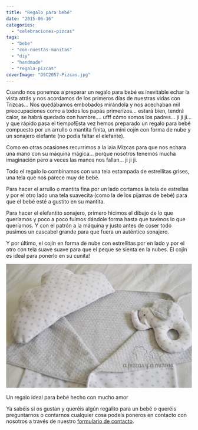 ```yaml
---
title: "Regalo para bebé"
date: "2015-06-16"
categories:
  - "celebraciones-pizcas"
tags:
  - "bebe"
  - "con-nuestas-manitas"
  - "diy"
  - "handmade"
  - "regala-pizcas"
coverImage: "DSC2057-Pizcas.jpg"
---
```


Cuando nos ponemos a preparar un regalo para bebé es inevitable echar la vista atrás y nos acordamos de los primeros días de nuestras vidas con Trizcas... Nos quedábamos embobados mirándola y nos acechaban mil preocupaciones como a todos los papás primerizos... estará bien, tendrá calor, se habrá quedado con hambre.... ufff cómo somos los padres... ji ji ji... y que rápido pasa el tiempo!Esta vez hemos preparado un regalo para bebé compuesto por un arrullo o mantita finita, un mini cojín con forma de nube y un sonajero elefante (no podía faltar el elefante).

Como en otras ocasiones recurrimos a la iaia Mizcas para que nos echara una mano con su máquina mágica... porque nosotros tenemos mucha imaginación pero a veces las manos nos fallan... ji ji ji.

Todo el regalo lo combinamos con una tela estampada de estrellitas grises, una tela que nos parece muy de bebé.

Para hacer el arrullo o mantita fina por un lado cortamos la tela de estrellas y por el otro lado una tela suavecita (como la de los pijamas de bebé) para que el bebé esté a gustito en su mantita.

Para hacer el elefantito sonajero, primero hicimos el dibujo de lo que queríamos y poco a poco fuímos dándole forma hasta que tuvimos lo que queríamos. Y con el patrón a la máquina y justo antes de coser todo pusimos un cascabel grande para que fuera un auténtico sonajero.

Y por último, el cojín en forma de nube con estrellitas por en lado y por el otro con tela suave suave para que el peque se sienta en la nubes. El cojín es ideal para ponerlo en su cunita!

![](images/DSC2057-Pizcas.jpg)

Un regalo ideal para bebé hecho con mucho amor

Ya sabéis si os gustan y queréis algún regalito para un bebé o queréis preguntarnos o contarnos cualquier cosa podeís poneros en contacto con nosotros a través de nuestro [formulario de contacto](/contacto/ "Contacto A Pizcas y a Mizcas").
